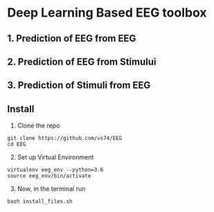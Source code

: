 # Deep Learning Based EEG toolbox
## 1. Prediction of EEG from EEG
## 2. Prediction of EEG from Stimului
## 3. Prediction of Stimuli from EEG
## Install
1. Clone the repo
~~~
git clone https://github.com/vs74/EEG
cd EEG
~~~
2. Set up Virtual Environment
```
virtualenv eeg_env --python=3.6
source eeg_env/bin/activate
```

3. Now, in the terminal run
```
bash install_files.sh
```

